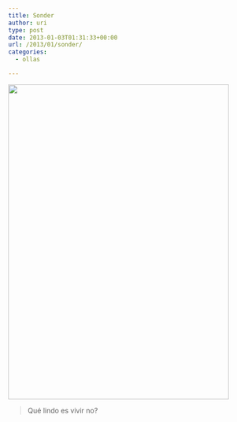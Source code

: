 ```yaml
---
title: Sonder
author: uri
type: post
date: 2013-01-03T01:31:33+00:00
url: /2013/01/sonder/
categories:
  - ollas

---
```

[<img src="/wp-content/uploads/2013/01/sonder.gif" alt="" title="sonder" width="448" height="640" class="aligncenter size-full wp-image-1695" />][1]

> Qué lindo es vivir no?

 [1]: /wp-content/uploads/2013/01/sonder.gif